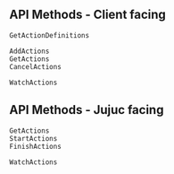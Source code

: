 ## API Methods - Client facing


    GetActionDefinitions

    AddActions
    GetActions
    CancelActions

    WatchActions


## API Methods - Jujuc facing

    GetActions
    StartActions
    FinishActions

    WatchActions
    
